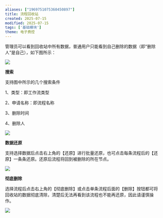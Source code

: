 ```yaml
---
aliases: ["1969751075360450897"]
title: 流程回收站
created: 2025-07-15
modified: 2025-07-15
tags: ['基础模块']
theme: 电子费控
---
```


管理员可以看到回收站中所有数据，普通用户只能看到自己删除的数据（即“删除人”是自己），如下图所示：

![](4436949906dfb699022359a6b60dc983.jpg)

**搜索**

支持图中所示的几个搜索条件

1、类型：即工作流类型

2、申请名称：即流程名称

3、删除时间

4、删除人

![](e89591d4639218c340bab2557ae27c40.jpg)

**数据还原**

支持选择数据后点击右上角的【还原】进行批量还原，也可点击每条流程后的【还原】一条条还原。还原后流程将回到被删除的所在节点。

![](46387eaccf7da79cf443c1abc47df59b.jpg)

**彻底删除**

选择流程后点击右上角的【彻底删除】或点击单条流程后面的【删除】按钮都可将回收站的数据彻底清除，清楚后无法再看到该流程也不能再还原，因此请谨慎操作。

![](e41ab970fef956e80b016c964600aee5.jpg)